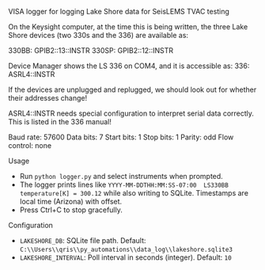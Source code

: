 VISA logger for logging Lake Shore data for SeisLEMS TVAC testing

On the Keysight computer, at the time this is being written, the three Lake Shore devices (two 330s and the 336) are available as:

330BB: GPIB2::13::INSTR
330SP: GPIB2::12::INSTR

Device Manager shows the LS 336 on COM4, and it is accessible as:
336: ASRL4::INSTR

If the devices are unplugged and replugged, we should look out for whether their addresses change!

ASRL4::INSTR needs special configuration to interpret serial data correctly. This is listed in the 336 manual!

Baud rate: 57600
Data bits: 7
Start bits: 1
Stop bits: 1
Parity: odd
Flow control: none

Usage
- Run `python logger.py` and select instruments when prompted.
 - The logger prints lines like `YYYY-MM-DDTHH:MM:SS-07:00  LS330BB  temperature[K] = 300.12` while also writing to SQLite. Timestamps are local time (Arizona) with offset.
- Press Ctrl+C to stop gracefully.

Configuration
- `LAKESHORE_DB`: SQLite file path. Default: `C:\\Users\\qris\\py_automations\\data_log\\lakeshore.sqlite3`
- `LAKESHORE_INTERVAL`: Poll interval in seconds (integer). Default: `10`
